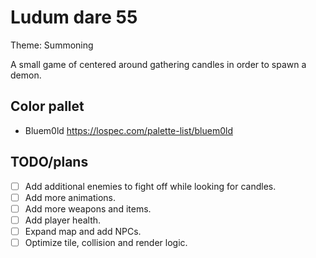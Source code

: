 # Ludum dare 55

Theme: Summoning

A small game of centered around gathering candles in order to spawn a demon.


## Color pallet
- Bluem0ld https://lospec.com/palette-list/bluem0ld


## TODO/plans
- [ ] Add additional enemies to fight off while looking for candles.
- [ ] Add more animations.
- [ ] Add more weapons and items.
- [ ] Add player health.
- [ ] Expand map and add NPCs.
- [ ] Optimize tile, collision and render logic.